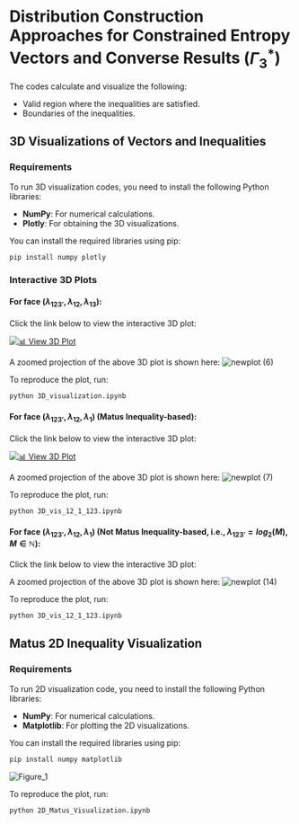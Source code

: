 # Distribution Construction Approaches for Constrained Entropy Vectors and Converse Results ($\Gamma_{3}^*$)

The codes calculate and visualize the following:

- Valid region where the inequalities are satisfied.
- Boundaries of the inequalities.

## 3D Visualizations of Vectors and Inequalities

### Requirements

To run 3D visualization codes, you need to install the following Python libraries:
- **NumPy**: For numerical calculations.
- **Plotly**: For obtaining the 3D visualizations.

You can install the required libraries using pip:
```bash
pip install numpy plotly
```


### Interactive 3D Plots


#### For face ($\lambda_{123'}, \lambda_{12}, \lambda_{13}$):

Click the link below to view the interactive 3D plot:

[![📊 View 3D Plot](https://img.shields.io/badge/Open-3D%20Plot-blue?style=for-the-badge)](https://satyajitthakor.github.io/Gamma_3/interactive_3D_plot.html)

A zoomed projection of the above 3D plot is shown here:
![newplot (6)](https://github.com/user-attachments/assets/c2c13f91-92a2-4768-9d93-867a848d75b3)

To reproduce the plot, run:
```bash
python 3D_visualization.ipynb
```


#### For face ($\lambda_{123'}, \lambda_{12}, \lambda_{1}$) (Matus Inequality-based):

Click the link below to view the interactive 3D plot:

[![📊 View 3D Plot](https://img.shields.io/badge/Open-3D%20Plot-blue?style=for-the-badge)](https://satyajitthakor.github.io/Gamma_3/interactive_3D_plot_12_123.html)

A zoomed projection of the above 3D plot is shown here:
![newplot (7)](https://github.com/user-attachments/assets/d7e44b07-4699-4ce3-b634-ba51521e07d3)

To reproduce the plot, run:
```bash
python 3D_vis_12_1_123.ipynb
```

#### For face ($\lambda_{123'}, \lambda_{12}, \lambda_{1}$) (Not Matus Inequality-based, i.e., $\lambda_{123'} = log_2(M), M \in \mathbb{N}$):

Click the link below to view the interactive 3D plot:


A zoomed projection of the above 3D plot is shown here:
![newplot (14)](https://github.com/user-attachments/assets/198ce710-675e-4587-b573-687f7ec23118)

To reproduce the plot, run:
```bash
python 3D_vis_12_1_123.ipynb
```




## Matus 2D Inequality Visualization

### Requirements

To run 2D visualization code, you need to install the following Python libraries:

- **NumPy**: For numerical calculations.
- **Matplotlib**: For plotting the 2D visualizations.

You can install the required libraries using pip:

```bash
pip install numpy matplotlib
```

![Figure_1](https://github.com/user-attachments/assets/259ed0d1-76ac-46db-987f-e59e6b2309a3)

To reproduce the plot, run:
```bash
python 2D_Matus_Visualization.ipynb
```
